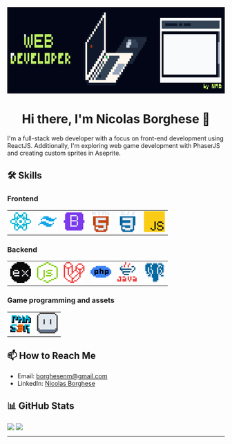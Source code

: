 <div align="center">
    <picture>
        <a href="https://github.com/NicolasBorghese" target="_blank">
            <img src="https://raw.githubusercontent.com/NicolasBorghese/RepositorioDeImagenes/main/perfil_github/banner_web_developer_2Resized.gif" height="200"/>
        </a>
    </picture>
</div>

<div align="center">
    
# Hi there, I'm Nicolas Borghese 👋

</div>

I'm a full-stack web developer with a focus on front-end development using ReactJS. Additionally, I'm exploring web game development with PhaserJS and creating custom sprites in Aseprite.

## 🛠️ Skills

### Frontend

<table>
    <tr>
        <td>
            <div>
                <a href="https://es.react.dev/" target="_blank">
                    <img src="https://raw.githubusercontent.com/NicolasBorghese/RepositorioDeImagenes/main/iconos_tecnologias/tecnologia_react_resized.png" height="48"/>
                </a>
            </div>
        </td>
        <td>
            <div>
                <a href="https://tailwindcss.com/" target="_blank">
                    <img src="https://raw.githubusercontent.com/NicolasBorghese/RepositorioDeImagenes/main/iconos_tecnologias/tecnologia_tailwindcss_resized.png" height="48"/>
                </a>
            </div>
        </td>
        <td>
            <div>
                <a href="https://getbootstrap.com/" target="_blank">
                    <img src="https://raw.githubusercontent.com/NicolasBorghese/RepositorioDeImagenes/main/iconos_tecnologias/tecnologia_bootstrap_resized.png" height="48"/>
                </a>
            </div>
        </td>
        <td>
            <div>
                <a href="https://developer.mozilla.org/en-US/docs/Web/HTML" target="_blank">
                    <img src="https://raw.githubusercontent.com/NicolasBorghese/RepositorioDeImagenes/main/iconos_tecnologias/tecnologia_html_resized.png" height="48"/>
                </a>
            </div>
        </td>
        <td>
            <div>
                <a href="https://developer.mozilla.org/en-US/docs/Web/CSS" target="_blank">
                    <img src="https://raw.githubusercontent.com/NicolasBorghese/RepositorioDeImagenes/main/iconos_tecnologias/tecnologia_css_resized.png" height="48"/>
                </a>
            </div>
        </td>
        <td>
            <div>
                <a href="https://developer.mozilla.org/en-US/docs/Web/JavaScript" target="_blank">
                    <img src="https://raw.githubusercontent.com/NicolasBorghese/RepositorioDeImagenes/main/iconos_tecnologias/tecnologia_javascript_resized.png" height="48"/>
                </a>
            </div>
        </td>
    </tr>
</table>

### Backend

<table>
    <tr>
        <td>
            <div>
                <a href="https://expressjs.com/" target="_blank">
                    <img src="https://raw.githubusercontent.com/NicolasBorghese/RepositorioDeImagenes/main/iconos_tecnologias/tecnologia_expressjs_resized.png" height="48"/>
                </a>
            </div>
        </td>
        <td>
            <div>
                <a href="https://nodejs.org/en" target="_blank">
                    <img src="https://raw.githubusercontent.com/NicolasBorghese/RepositorioDeImagenes/main/iconos_tecnologias/tecnologia_nodejs_resized.png" height="48"/>
                </a>
            </div>
        </td>
        <td>
            <div>
                <a href="https://laravel.com/" target="_blank">
                    <img src="https://raw.githubusercontent.com/NicolasBorghese/RepositorioDeImagenes/main/iconos_tecnologias/tecnologia_laravel_resized.png" height="48"/>
                </a>
            </div>
        </td>
        <td>
            <div>
                <a href="https://www.php.net/" target="_blank">
                    <img src="https://raw.githubusercontent.com/NicolasBorghese/RepositorioDeImagenes/main/iconos_tecnologias/tecnologia_php_resized.png" height="48"/>
                </a>
            </div>
        </td>
        <td>
            <div>
                <a href="https://www.java.com/en/" target="_blank">
                    <img src="https://raw.githubusercontent.com/NicolasBorghese/RepositorioDeImagenes/main/iconos_tecnologias/tecnologia_java_resized.png" height="48"/>
                </a>
            </div>
        </td>
        <td>
            <div>
                <a href="https://www.postgresql.org/" target="_blank">
                    <img src="https://raw.githubusercontent.com/NicolasBorghese/RepositorioDeImagenes/main/iconos_tecnologias/tecnologia_postgresql_resized.png" height="48"/>
                </a>
            </div>
        </td>
    </tr>
</table>

### Game programming and assets

<table>
    <tr>
        <td>
            <div>
                <a href="https://phaser.io/" target="_blank">
                    <img src="https://raw.githubusercontent.com/NicolasBorghese/RepositorioDeImagenes/main/iconos_tecnologias/tecnologia_phaser_resized.png" height="48"/>
                </a>
            </div>
        </td>
        <td>
            <div>
                <a href="https://www.aseprite.org/" target="_blank">
                    <img src="https://raw.githubusercontent.com/NicolasBorghese/RepositorioDeImagenes/main/iconos_tecnologias/tecnologia_aseprite_resized.png" height="48"/>
                </a>
            </div>
        </td>
    </tr>
</table>

## 📫 How to Reach Me
- Email: borghesenm@gmail.com
- LinkedIn: [Nicolas Borghese](https://linkedin.com/in/nicolas-borghese)

## 📊 GitHub Stats
<div>
    <img align="center" src="https://github-readme-stats.vercel.app/api?username=NicolasBorghese&show_icons=true&theme=radical" height="150" />
    <img align="center" src="https://github-readme-stats.vercel.app/api/top-langs/?username=NicolasBorghese&show_icons=true&theme=radical&layout=compact" height="150" />
</div>


---
